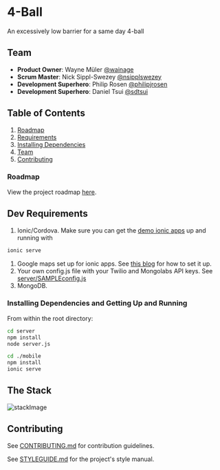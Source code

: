# 4-Ball

An excessively low barrier for a same day 4-ball

## Team

  - __Product Owner__: Wayne Müler [@wainage](https://github.com/wainage)
  - __Scrum Master__: Nick Sippl-Swezey [@nsipplswezey](https://github.com/nsipplswezey)
  - __Development Superhero__: Philip Rosen [@philipjrosen](https://github.com/philipjrosen)
  - __Development Superhero__: Daniel Tsui [@sdtsui](https://github.com/sdtsui)

## Table of Contents

1. [Roadmap](#roadmap)
1. [Requirements](#dev-requirements)
1. [Installing Dependencies](#installing-dependencies-and-getting-up-and-running)
1. [Team](#team)
1. [Contributing](#contributing)

### Roadmap

View the project roadmap [here](https://github.com/pwned-tapestry/fourball/issues).

## Dev Requirements

1. Ionic/Cordova. Make sure you can get the [demo ionic apps](http://ionicframework.com/getting-started/) up and running with

```sh
ionic serve
```

1. Google maps set up for ionic apps. See [this blog](https://blog.nraboy.com/2014/10/implement-google-maps-using-ionicframework/) for how to set it up.
1. Your own config.js file with your Twilio and Mongolabs API keys. See [server/SAMPLEconfig.js](https://github.com/nsipplswezey/fourball/blob/development/server/SAMPLEconfig.js)
1. MongoDB.

### Installing Dependencies and Getting Up and Running

From within the root directory:

```sh
cd server
npm install
node server.js

cd ./mobile
npm install
ionic serve
```

## The Stack

![stackImage](http://i.imgur.com/o1QVjhN.jpg?1)

## Contributing

See [CONTRIBUTING.md](CONTRIBUTING.md) for contribution guidelines.

See [STYLEGUIDE.md](STYLEGUIDE.md) for the project's style manual.
